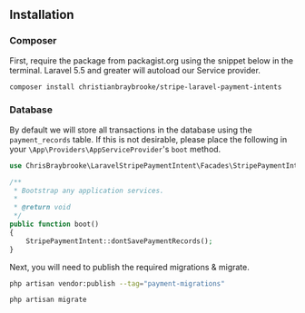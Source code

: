 ## Installation

### Composer

First, require the package from packagist.org using the snippet below in the terminal. Laravel 5.5 and greater will autoload our Service provider.

```sh
composer install christianbraybrooke/stripe-laravel-payment-intents
```

### Database

By default we will store all transactions in the database using the `payment_records` table. If this is not desirable, please place the following in your `\App\Providers\AppServiceProvider`'s `boot` method.

```php
use ChrisBraybrooke\LaravelStripePaymentIntent\Facades\StripePaymentIntent;

/**
 * Bootstrap any application services.
 *
 * @return void
 */
public function boot()
{
    StripePaymentIntent::dontSavePaymentRecords();
}
```

Next, you will need to publish the required migrations & migrate.

```sh
php artisan vendor:publish --tag="payment-migrations"

php artisan migrate
```


